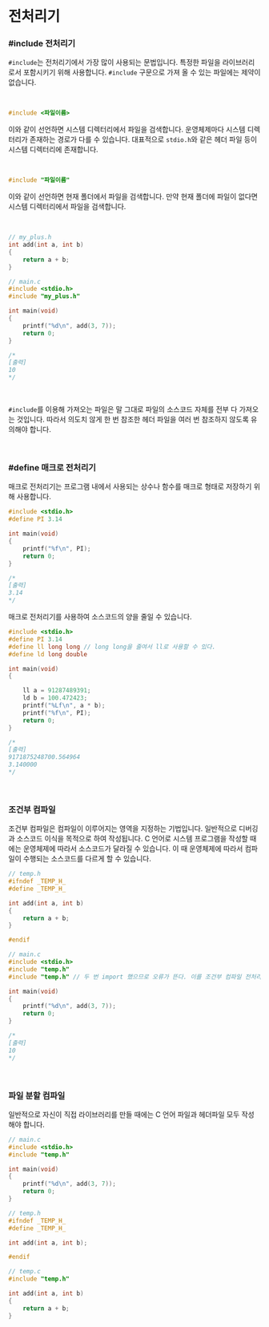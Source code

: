 # 전처리기

### #include 전처리기

`#include`는 전처리기에서 가장 많이 사용되는 문법입니다. 특정한 파일을 라이브러리로서 포함시키기 위해 사용합니다. `#include` 구문으로 가져 올 수 있는 파일에는 제약이 없습니다.

<br>

```cpp
#include <파일이름>
```

이와 같이 선언하면 시스템 디렉터리에서 파일을 검색합니다. 운영체제마다 시스템 디렉터리가 존재하는 경로가 다를 수 있습니다. 대표적으로 `stdio.h`와 같은 헤더 파일 등이 시스템 디렉터리에 존재합니다.

<br>

```cpp
#include "파일이름"
```

이와 같이 선언하면 현재 폴더에서 파일을 검색합니다. 만약 현재 폴더에 파일이 없다면 시스템 디렉터리에서 파일을 검색합니다.

<br>

```cpp
// my_plus.h
int add(int a, int b)
{
    return a + b;
}
```

```cpp
// main.c
#include <stdio.h>
#include "my_plus.h"

int main(void)
{
    printf("%d\n", add(3, 7));
    return 0;
}

/*
[출력]
10
*/
```

<br>

`#include`를 이용해 가져오는 파일은 말 그대로 파일의 소스코드 자체를 전부 다 가져오는 것입니다. 따라서 의도치 않게 한 번 참조한 헤더 파일을 여러 번 참조하지 않도록 유의해야 합니다.

<br>

### #define 매크로 전처리기

매크로 전처리기는 프로그램 내에서 사용되는 상수나 함수를 매크로 형태로 저장하기 위해 사용합니다.

```cpp
#include <stdio.h>
#define PI 3.14

int main(void)
{
    printf("%f\n", PI);
    return 0;
}

/*
[출력]
3.14
*/
```

매크로 전처리기를 사용하여 소스코드의 양을 줄일 수 있습니다.

```cpp
#include <stdio.h>
#define PI 3.14
#define ll long long // long long을 줄여서 ll로 사용할 수 있다.
#define ld long double

int main(void)
{

    ll a = 91287489391;
    ld b = 100.472423;
    printf("%Lf\n", a * b);
    printf("%f\n", PI);
    return 0;
}

/*
[출력]
9171875248700.564964
3.140000
*/
```

<br>

### 조건부 컴파일

조건부 컴파일은 컴파일이 이루어지는 영역을 지정하는 기법입니다. 일반적으로 디버깅과 소스코드 이식을 목적으로 하여 작성됩니다. C 언어로 시스템 프로그램을 작성할 때에는 운영체제에 따라서 소스코드가 달라질 수 있습니다. 이 때 운영체제에 따라서 컴파일이 수행되는 소스코드를 다르게 할 수 있습니다.

```cpp
// temp.h
#ifndef _TEMP_H_
#define _TEMP_H_

int add(int a, int b)
{
    return a + b;
}

#endif
```

```cpp
// main.c
#include <stdio.h>
#include "temp.h"
#include "temp.h" // 두 번 import 했으므로 오류가 뜬다. 이를 조건부 컴파일 전처리기를 사용하면 방지 할 수 있다.

int main(void)
{
    printf("%d\n", add(3, 7));
    return 0;
}

/*
[출력]
10
*/
```

<br>

### 파일 분할 컴파일

일반적으로 자신이 직접 라이브러리를 만들 때에는 C 언어 파일과 헤더파일 모두 작성해야 합니다.

```cpp
// main.c
#include <stdio.h>
#include "temp.h"

int main(void)
{
    printf("%d\n", add(3, 7));
    return 0;
}
```

```cpp
// temp.h
#ifndef _TEMP_H_
#define _TEMP_H_

int add(int a, int b);

#endif
```

```cpp
// temp.c
#include "temp.h"

int add(int a, int b)
{
    return a + b;
}
```
